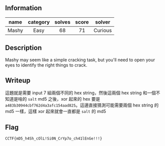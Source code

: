 ## Information
| name  | category | solves | score | solver  |
|:-----:|:--------:|:------:|:-----:|:-------:|
| Mashy |   Easy   |   68   |  71   | Curious |

## Description
Mashy may seem like a simple cracking task, but you'll need to open your eyes to identify the right things to crack.

## Writeup
這題就是需要 input 7 組兩個不同的 hex string，然後這兩個 hex string 和一個不知道是啥的 `salt` md5 之後，xor 起來的 hex 要是 `a483b30944cbf762d4a3afc154aad825`。這邊直接猜測可能需要兩個 hex string 的 md5 一樣，這樣 xor 起來就會一直都是 `salt` 的 md5

## Flag
`CCTF{mD5_h4Sh_cOlL!Si0N_CrYp7o_ch41lEnGe!!!}`
